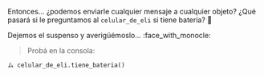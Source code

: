 Entonces... ¿podemos enviarle cualquier mensaje a cualquier objeto? ¿Qué pasará si le preguntamos al `celular_de_eli` si tiene batería? :thinking:

Dejemos el suspenso y averigüémoslo... :face_with_monocle:

> Probá en la consola:
>
```python
ム celular_de_eli.tiene_bateria()
```